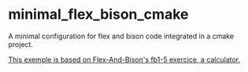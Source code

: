 # minimal_flex_bison_cmake
A minimal configuration for flex and bison code integrated in a cmake project.

[This exemple is based on Flex-And-Bison's fb1-5 exercice, a calculator.](https://www.oreilly.com/library/view/flex-bison/9780596805418/ch01.html)
